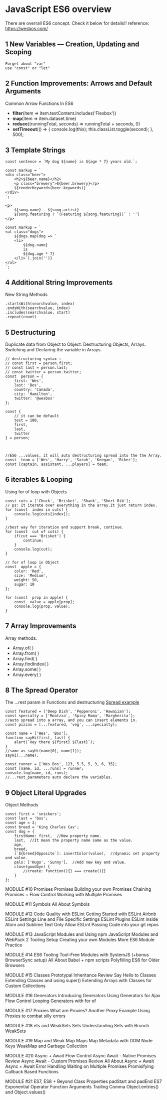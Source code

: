 # JavaScript ES6 overview
There are overrall ES6 concept. Check it below for details!!
reference: https://wesbos.com/

## 1 New Variables — Creation, Updating and Scoping
	Forget about "var"
	use "const" or "let"
	
## 2 Function Improvements: Arrows and Default Arguments
Common Arrow Functions In ES6
 - **filter**(item  => item.textContent.includes('Flexbox'))
 - **map**(item  => item.dataset.time)
 - **reduce**((runningTotal, seconds) =>  runningTotal + seconds, 0)
 - **setTimeout**(() => {
        console.log(this);
        this.classList.toggle(second);
     }, 500);

## 3 Template Strings
```
const sentence = `My dog ${name} is ${age * 7} years old.`;

const markup = `
<div class="beer">
    <h2>${beer.name}</h2>
	<p class="brewery">${beer.brewery}</p>
	${renderKeywords(beer.keywords)}
</div>
`;

<p>
	${song.name} — ${song.artist}
	${song.featuring ? `(Featuring ${song.featuring})` : ''}
</p>

const markup = `
<ul class="dogs">
	${dogs.map(dog => `
	<li>
		${dog.name}
		is
		${dog.age * 7}
	</li>`).join('')}
</ul>
`;
```
	
## 4 Additional String Improvements
New String Methods
```
.startsWith(searchvalue, index)
.endsWith(searchvalue, index)
.includes(searchvalue, start)
.repeat(count)
```

## 5 Destructuring
Duplicate data from Object to Object.
Destructuring Objects,  Arrays. Switching and Declaring the variable in Arrays.
	
	// destructuring syntax :
	// const first = person.first;
	// const last = person.last;
	// const twitter = person.twitter;
	const  person = {
		first: 'Wes',
		last: 'Bos',
		country: 'Canada',
		city: 'Hamilton',
		twitter: '@wesbos'
	};
	
	const {
		// it can be default
		test = 100,
		first,
		last,
		twitter
	} = person;
	


	//ES6 ...values, it will auto destructuring spread into the the Array.
	const  team = ['Wes', 'Harry', 'Sarah', 'Keegan', 'Riker'];
	const [captain, assistant, ...players] = team;

## 6 iterables & Looping
Using for of loop with Objects
```
const cuts = ['Chuck', 'Brisket', 'Shank', 'Short Rib'];
// ps: It iterate over everything in the array.It just return index.
for (const  index in cuts) {
	console.log(cuts[index]);
}

//best way for iteration and support break, continue.
for (const  cut of cuts) {
	if(cut === 'Brisket') {
		continue;
	}
	console.log(cut);
}

// for of loop in Object
const  apple = {
	color: 'Red',
	size: 'Medium',
	weight: 50,
	sugar: 10
};

for (const  prop in apple) {
	const  value = apple[prop];
	console.log(prop, value);
}
```

## 7 Array Improvements
Array methods.
 - Array.of( )
 - Array.from( )
 - Array.find( )
 - Array.findIndex( )
 - Array.some( )
 - Array.every( )


## 8 The Spread Operator 
The ...rest param in Functions and destructuring
[Spread example](https://d50000.github.io/JavaScript-ES6/08%20-%20Say%20Hello%20to%20...Spread%20and%20...Rest/jumping-letters-D5000.html)
	
	const featured = ['Deep Dish', 'Pepperoni', 'Hawaiian'];
	const specialty = ['Meatzza', 'Spicy Mama', 'Margherita'];
	//auto spread into a array, and you can insert elements in.
	const pizzas = [...featured, 'veg', ...specialty];
	
	const name = ['Wes', 'Bos'];
	function sayHi(first, last) {
		alert(`Hey there ${first} ${last}`);
	}
	//same as sayHi(name[0], name[1]);
	sayHi(...name);
	
	const runner = ['Wes Bos', 123, 5.5, 5, 3, 6, 35];
	const [name, id, ...runs] = runner;
	console.log(name, id, runs);
	//...rest_parameters auto declare the variables.


## 9 Object Literal Upgrades
Object Methods
	
	const first = 'snickers';
	const last = 'bos';
	const age = 2;
	const breed = 'King Charles Cav';
	const dog = {
		firstName: first,  //New property name.
		last,  //It mean the property name same as the value.
		age,
		breed,
		[`${breed}Opposite`]: invertColor(value),  //dynamic set property and value.
		pals: ['Hugo', 'Sunny'],  //Add new key and value.
		close(goodbye) {
		    //create: function(){} === create(){}
		}
	};
	
MODULE #10 Promises
	Promises
	Building your own Promises
	Chaining Promises + Flow Control
	Working with Multiple Promises

MODULE #11 Symbols
	All About Symbols

MODULE #12 Code Quality with ESLint
	Getting Started with ESLint
	Airbnb ESLint Settings
	Line and File Specific Settings
	ESLint Plugins
	ESLint inside Atom and Sublime Text
	Only Allow ESLint Passing Code into your git repos
	
MODULE #13 JavaScript Modules and Using npm
	JavaScript Modules and WebPack 2 Tooling Setup
	Creating your own Modules
	More ES6 Module Practice

MODULE #14 ES6 Tooling
	Tool-Free Modules with SystemJS (+bonus BrowserSync setup)
	All About Babel + npm scripts
	Polyfilling ES6 for Older Browsers

MODULE #15 Classes
	Prototypal Inheritance Review
	Say Hello to Classes
	Extending Classes and using super()
	Extending Arrays with Classes for Custom Collections

MODULE #16 Generators
	Introducing Generators
	Using Generators for Ajax Flow Control
	Looping Generators with for of

MODULE #17 Proxies
	What are Proxies?
	Another Proxy Example
	Using Proxies to combat silly errors

MODULE #18 ets and WeakSets
	Sets
	Understanding Sets with Brunch
	WeakSets

MODULE #19 Map and Weak Map
	Maps
	Map Metadata with DOM Node Keys
	WeakMap and Garbage Collection

MODULE #20 Async + Await Flow Control
	Async Await - Native Promises Review
	Async Await - Custom Promises Review
	All About Async + Await
	Async + Await Error Handling
	Waiting on Multiple Promises
	Promisifying Callback Based Functions

MODULE #21 ES7, ES8 + Beyond
	Class Properties
	padStart and padEnd
	ES7 Exponential Operator
	Function Arguments Trailing Comma
	Object.entries() and Object.values()
